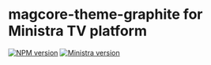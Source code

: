 # magcore-theme-graphite for Ministra TV platform

[![NPM version](https://img.shields.io/npm/v/magcore-theme-graphite.svg?style=flat-square)](https://www.npmjs.com/package/magcore-theme-graphite)
[![Ministra version](https://img.shields.io/badge/Ministra-5.6.0-%23532560.svg?style=flat-square)](https://ministra.com)
